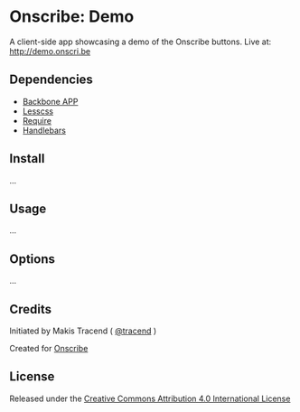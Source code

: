 # Onscribe: Demo

A client-side app showcasing a demo of the Onscribe buttons. Live at: http://demo.onscri.be

## Dependencies

* [Backbone APP](http://github.com/makesites/backbone-app)
* [Lesscss](http://lesscss.org/)
* [Require](http://requirejs.org/)
* [Handlebars](http://handlebarsjs.com/)


## Install

...


## Usage

...


## Options

...


## Credits

Initiated by Makis Tracend ( [@tracend](http://github.com/tracend) )

Created for [Onscribe](http://onscri.be/)


## License

Released under the [Creative Commons Attribution 4.0 International License](http://creativecommons.org/licenses/by/4.0/)
